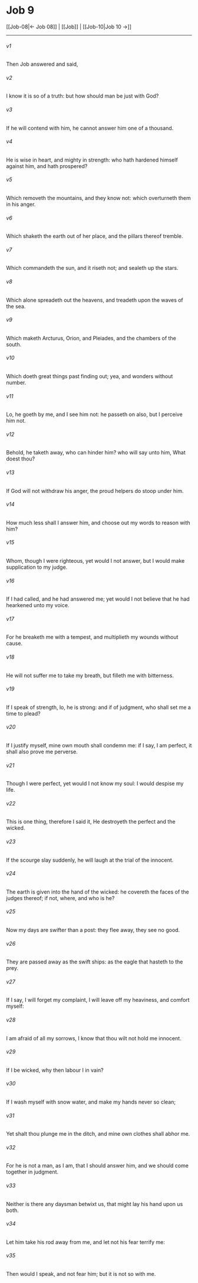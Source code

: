 # Job 9

[[Job-08|← Job 08]] | [[Job]] | [[Job-10|Job 10 →]]
***

###### v1
Then Job answered and said,
###### v2
I know it is so of a truth: but how should man be just with God?
###### v3
If he will contend with him, he cannot answer him one of a thousand.
###### v4
He is wise in heart, and mighty in strength: who hath hardened himself against him, and hath prospered?
###### v5
Which removeth the mountains, and they know not: which overturneth them in his anger.
###### v6
Which shaketh the earth out of her place, and the pillars thereof tremble.
###### v7
Which commandeth the sun, and it riseth not; and sealeth up the stars.
###### v8
Which alone spreadeth out the heavens, and treadeth upon the waves of the sea.
###### v9
Which maketh Arcturus, Orion, and Pleiades, and the chambers of the south.
###### v10
Which doeth great things past finding out; yea, and wonders without number.
###### v11
Lo, he goeth by me, and I see him not: he passeth on also, but I perceive him not.
###### v12
Behold, he taketh away, who can hinder him? who will say unto him, What doest thou?
###### v13
If God will not withdraw his anger, the proud helpers do stoop under him.
###### v14
How much less shall I answer him, and choose out my words to reason with him?
###### v15
Whom, though I were righteous, yet would I not answer, but I would make supplication to my judge.
###### v16
If I had called, and he had answered me; yet would I not believe that he had hearkened unto my voice.
###### v17
For he breaketh me with a tempest, and multiplieth my wounds without cause.
###### v18
He will not suffer me to take my breath, but filleth me with bitterness.
###### v19
If I speak of strength, lo, he is strong: and if of judgment, who shall set me a time to plead?
###### v20
If I justify myself, mine own mouth shall condemn me: if I say, I am perfect, it shall also prove me perverse.
###### v21
Though I were perfect, yet would I not know my soul: I would despise my life.
###### v22
This is one thing, therefore I said it, He destroyeth the perfect and the wicked.
###### v23
If the scourge slay suddenly, he will laugh at the trial of the innocent.
###### v24
The earth is given into the hand of the wicked: he covereth the faces of the judges thereof; if not, where, and who is he?
###### v25
Now my days are swifter than a post: they flee away, they see no good.
###### v26
They are passed away as the swift ships: as the eagle that hasteth to the prey.
###### v27
If I say, I will forget my complaint, I will leave off my heaviness, and comfort myself:
###### v28
I am afraid of all my sorrows, I know that thou wilt not hold me innocent.
###### v29
If I be wicked, why then labour I in vain?
###### v30
If I wash myself with snow water, and make my hands never so clean;
###### v31
Yet shalt thou plunge me in the ditch, and mine own clothes shall abhor me.
###### v32
For he is not a man, as I am, that I should answer him, and we should come together in judgment.
###### v33
Neither is there any daysman betwixt us, that might lay his hand upon us both.
###### v34
Let him take his rod away from me, and let not his fear terrify me:
###### v35
Then would I speak, and not fear him; but it is not so with me. 
